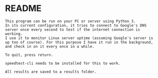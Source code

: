 # README #

	This program can be run on your PC or server using Python 3.
	In its current configuration, it tries to connect to Google's DNS server once every second to test if the internet connection is working.
	I use it to monitor Linux server uptime (assuming Google's server is up too of course). For this purpose I have it run in the background, and check in on it every once in a while.

	To quit, press return.

	speedtest-cli needs to be installed for this to work.

	All results are saved to a results folder.
